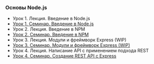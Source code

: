 ### Основы Node.js

- Урок 1. Лекция. Введение в Node.js
- [Урок 1. Семинар. Введение в Node.js](lesson_1)
- Урок 2. Лекция. Введение в NPM
- [Урок 2. Семинар. Введение в NPM](lesson_2)
- Урок 3. Лекция. Модули и фреймворк Express (WIP)
- [Урок 3. Семинар. Модули и фреймворк Express (WIP)](lesson_3)
- Урок 4. Лекция. Написание API с применением подхода REST
- [Урок 4. Семинар. Создание REST API с Express](lesson_4)